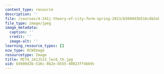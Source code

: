 ```yaml
---
content_type: resource
description: ''
file: /courses/4-241j-theory-of-city-form-spring-2013/b5690d3b516c8b2eb55540823ff4bb9c_MIT4_241JS13_lec6_th.jpg
file_type: image/jpeg
image_metadata:
  caption: ''
  credit: ''
  image-alt: ''
learning_resource_types: []
ocw_type: OCWImage
resourcetype: Image
title: MIT4_241JS13_lec6_th.jpg
uid: b5690d3b-516c-8b2e-b555-40823ff4bb9c
---
```

